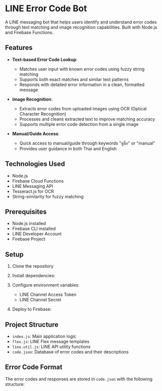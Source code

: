 # LINE Error Code Bot

A LINE messaging bot that helps users identify and understand error codes through text matching and image recognition capabilities. Built with Node.js and Firebase Functions.

## Features

- **Text-based Error Code Lookup**:

  - Matches user input with known error codes using fuzzy string matching
  - Supports both exact matches and similar text patterns
  - Responds with detailed error information in a clean, formatted message

- **Image Recognition**:

  - Extracts error codes from uploaded images using OCR (Optical Character Recognition)
  - Processes and cleans extracted text to improve matching accuracy
  - Supports multiple error code detection from a single image

- **Manual/Guide Access**:
  - Quick access to manual/guide through keywords "คู่มือ" or "manual"
  - Provides user guidance in both Thai and English

## Technologies Used

- Node.js
- Firebase Cloud Functions
- LINE Messaging API
- Tesseract.js for OCR
- String-similarity for fuzzy matching

## Prerequisites

- Node.js installed
- Firebase CLI installed
- LINE Developer Account
- Firebase Project

## Setup

1. Clone the repository
2. Install dependencies:
3. Configure environment variables:

   - LINE Channel Access Token
   - LINE Channel Secret

4. Deploy to Firebase:

## Project Structure

- `index.js`: Main application logic
- `flex.js`: LINE Flex message templates
- `line.util.js`: LINE API utility functions
- `code.json`: Database of error codes and their descriptions

## Error Code Format

The error codes and responses are stored in `code.json` with the following structure:
